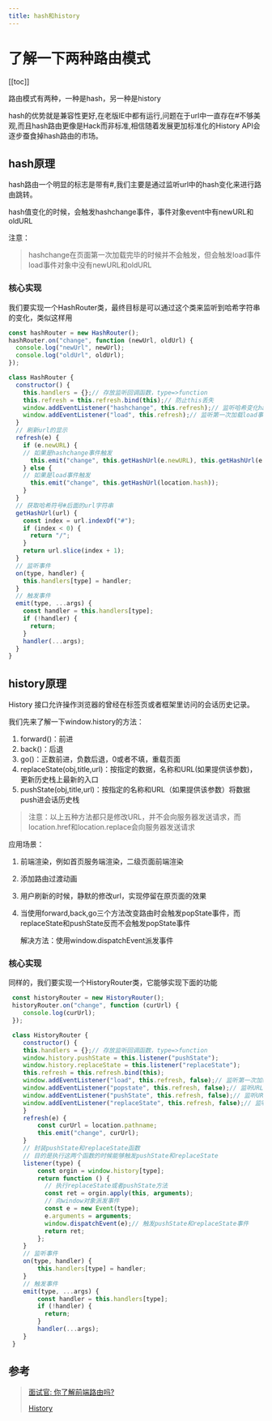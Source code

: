 ```yaml
---
title: hash和history
---
```


# 了解一下两种路由模式

[[toc]]

路由模式有两种，一种是hash，另一种是history

hash的优势就是兼容性更好,在老版IE中都有运行,问题在于url中一直存在#不够美观,而且hash路由更像是Hack而非标准,相信随着发展更加标准化的History API会逐步蚕食掉hash路由的市场。

## hash原理
hash路由一个明显的标志是带有#,我们主要是通过监听url中的hash变化来进行路由跳转。

hash值变化的时候，会触发hashchange事件，事件对象event中有newURL和oldURL

注意：

> hashchange在页面第一次加载完毕的时候并不会触发，但会触发load事件
> load事件对象中没有newURL和oldURL

### 核心实现
我们要实现一个HashRouter类，最终目标是可以通过这个类来监听到哈希字符串的变化，类似这样用
```js
const hashRouter = new HashRouter();
hashRouter.on("change", function (newUrl, oldUrl) {
  console.log("newUrl", newUrl);
  console.log("oldUrl", oldUrl);
});
```

```js
class HashRouter {
  constructor() {
    this.handlers = {};// 存放监听回调函数，type=>function
    this.refresh = this.refresh.bind(this);// 防止this丢失
    window.addEventListener("hashchange", this.refresh);// 监听哈希变化hashchange事件
    window.addEventListener("load", this.refresh);// 监听第一次加载load事件
  }
  // 刷新url的显示
  refresh(e) {
    if (e.newURL) {
    // 如果是hashchange事件触发
      this.emit("change", this.getHashUrl(e.newURL), this.getHashUrl(e.oldURL));
    } else {
    // 如果是load事件触发
      this.emit("change", this.getHashUrl(location.hash));
    }
  }
  // 获取哈希符号#后面的url字符串
  getHashUrl(url) {
    const index = url.indexOf("#");
    if (index < 0) {
      return "/";
    }
    return url.slice(index + 1);
  }
  // 监听事件
  on(type, handler) {
    this.handlers[type] = handler;
  }
  // 触发事件
  emit(type, ...args) {
    const handler = this.handlers[type];
    if (!handler) {
      return;
    }
    handler(...args);
  }
}
```


## history原理
History 接口允许操作浏览器的曾经在标签页或者框架里访问的会话历史记录。

我们先来了解一下window.history的方法：

1. forward()：前进
2. back()：后退
3. go()：正数前进，负数后退，0或者不填，重载页面
4. replaceState(obj,title,url)：按指定的数据，名称和URL(如果提供该参数)，更新历史栈上最新的入口
5. pushState(obj,title,url)：按指定的名称和URL（如果提供该参数）将数据push进会话历史栈

>  注意：以上五种方法都只是修改URL，并不会向服务器发送请求，而location.href和location.replace会向服务器发送请求

应用场景：

1.  前端渲染，例如首页服务端渲染，二级页面前端渲染

2. 添加路由过渡动画

3. 用户刷新的时候，静默的修改url，实现停留在原页面的效果

4. 当使用forward,back,go三个方法改变路由时会触发popState事件，而replaceState和pushState反而不会触发popState事件

   解决方法：使用window.dispatchEvent派发事件

### 核心实现
同样的，我们要实现一个HistoryRouter类，它能够实现下面的功能
```js
 const historyRouter = new HistoryRouter();
 historyRouter.on("change", function (curUrl) {
    console.log(curUrl);
 });
```

```js
 class HistoryRouter {
    constructor() {
    this.handlers = {};// 存放监听回调函数，type=>function
    window.history.pushState = this.listener("pushState");
    window.history.replaceState = this.listener("replaceState");
    this.refresh = this.refresh.bind(this);
    window.addEventListener("load", this.refresh, false);// 监听第一次加载load事件
    window.addEventListener("popstate", this.refresh, false);// 监听URL变化popstate事件
    window.addEventListener("pushState", this.refresh, false);// 监听URL变化pushState事件
    window.addEventListener("replaceState", this.refresh, false);// 监听URL变化replaceState事件
    }
    refresh(e) {
        const curUrl = location.pathname;
        this.emit("change", curUrl);
    }
    // 封装pushState和replaceState函数
    // 目的是执行这两个函数的时候能够触发pushState和replaceState
    listener(type) {
        const orgin = window.history[type];
        return function () {
          // 执行replaceState或者pushState方法
          const ret = orgin.apply(this, arguments);
          // 向window对象派发事件
          const e = new Event(type);
          e.arguments = arguments;
          window.dispatchEvent(e);// 触发pushState和replaceState事件
          return ret;
        };
    }
    // 监听事件
    on(type, handler) {
    	this.handlers[type] = handler;
    }
    // 触发事件
    emit(type, ...args) {
        const handler = this.handlers[type];
        if (!handler) {
          return;
        }
        handler(...args);
    }
 }
```


## 参考
> [面试官: 你了解前端路由吗?](https://juejin.cn/post/6844903589123457031#heading-0)
>
> [History](https://developer.mozilla.org/zh-CN/docs/Web/API/History)

